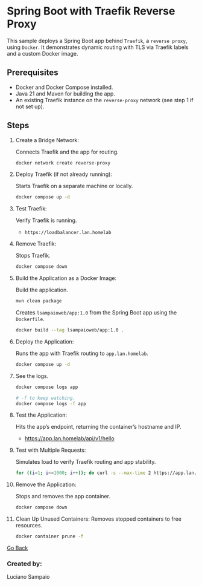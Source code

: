 # Spring Boot with Traefik Reverse Proxy

This sample deploys a Spring Boot app behind `Traefik`, a `reverse proxy`, using `Docker`. It demonstrates dynamic routing with TLS via Traefik labels and a custom Docker image.

## Prerequisites
- Docker and Docker Compose installed.
- Java 21 and Maven for building the app.
- An existing Traefik instance on the `reverse-proxy` network (see step 1 if not set up).

## Steps

1. Create a Bridge Network:

   Connects Traefik and the app for routing.
   ```bash
   docker network create reverse-proxy
   ```

1. Deploy Traefik (if not already running):

   Starts Traefik on a separate machine or locally.
   ```bash
   docker compose up -d
   ```

1. Test Traefik:

   Verify Traefik is running.
   - `https://loadbalancer.lan.homelab`

1. Remove Traefik:

   Stops Traefik.
   ```bash
   docker compose down
   ```

1. Build the Application as a Docker Image:

   Build the application.
   ```bash
   mvn clean package
   ```

   Creates `lsampaioweb/app:1.0` from the Spring Boot app using the `Dockerfile`.
   ```bash
   docker build --tag lsampaioweb/app:1.0 .
   ```

1. Deploy the Application:

   Runs the app with Traefik routing to `app.lan.homelab`.
   ```bash
   docker compose up -d
   ```

1. See the logs.
    ```bash
    docker compose logs app

    # -f to keep watching.
    docker compose logs -f app
    ```

1. Test the Application:

   Hits the app’s endpoint, returning the container’s hostname and IP.
   - https://app.lan.homelab/api/v1/hello

1. Test with Multiple Requests:

   Simulates load to verify Traefik routing and app stability.
   ```bash
   for ((i=1; i<=1000; i++)); do curl -s --max-time 2 https://app.lan.homelab/api/v1/hello; done
   ```

1. Remove the Application:

   Stops and removes the app container.
   ```bash
   docker compose down
   ```

1. Clean Up Unused Containers:
    Removes stopped containers to free resources.
    ```bash
    docker container prune -f
    ```

[Go Back](../../../README.md)

### Created by:
Luciano Sampaio
